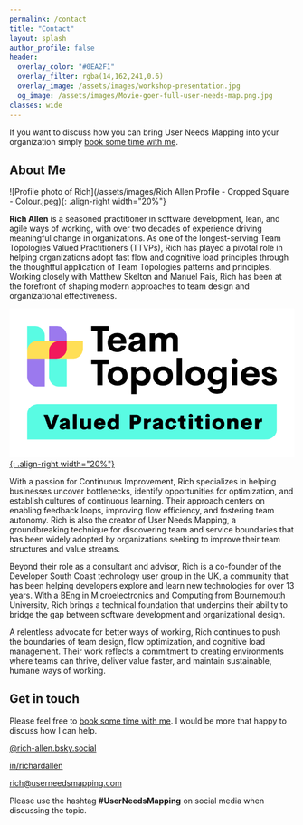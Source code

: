 ```yaml
---
permalink: /contact
title: "Contact"
layout: splash
author_profile: false
header: 
  overlay_color: "#0EA2F1"
  overlay_filter: rgba(14,162,241,0.6)
  overlay_image: /assets/images/workshop-presentation.jpg
  og_image: /assets/images/Movie-goer-full-user-needs-map.png.jpg
classes: wide
---
```


If you want to discuss how you can bring User Needs Mapping into your organization simply [book some time with me](https://app.reclaim.ai/m/richard-allen/high-priority-meeting).

## About Me

![Profile photo of Rich](/assets/images/Rich Allen Profile - Cropped Square - Colour.jpeg){: .align-right width="20%"}

**Rich Allen** is a seasoned practitioner in software development, lean, and agile ways of working, with over two decades of experience driving meaningful change in organizations. As one of the longest-serving Team Topologies Valued Practitioners (TTVPs), Rich has played a pivotal role in helping organizations adopt fast flow and cognitive load principles through the thoughtful application of Team Topologies patterns and principles. Working closely with Matthew Skelton and Manuel Pais, Rich has been at the forefront of shaping modern approaches to team design and organizational effectiveness.

[![Team Topologies Valued Practitioner](/assets/images/teamtopologies-2021-TTVP-colour-blacktext-sm.png){: .align-right width="20%"}](https://teamtopologies.com/all-ttvp/rich-allen-ttvp)

With a passion for Continuous Improvement, Rich specializes in helping businesses uncover bottlenecks, identify opportunities for optimization, and establish cultures of continuous learning. Their approach centers on enabling feedback loops, improving flow efficiency, and fostering team autonomy. Rich is also the creator of User Needs Mapping, a groundbreaking technique for discovering team and service boundaries that has been widely adopted by organizations seeking to improve their team structures and value streams.

Beyond their role as a consultant and advisor, Rich is a co-founder of the Developer South Coast technology user group in the UK, a community that has been helping developers explore and learn new technologies for over 13 years. With a BEng in Microelectronics and Computing from Bournemouth University, Rich brings a technical foundation that underpins their ability to bridge the gap between software development and organizational design.

A relentless advocate for better ways of working, Rich continues to push the boundaries of team design, flow optimization, and cognitive load management. Their work reflects a commitment to creating environments where teams can thrive, deliver value faster, and maintain sustainable, humane ways of working.

## Get in touch

Please feel free to [book some time with me](https://app.reclaim.ai/m/richard-allen/high-priority-meeting). I would be more that happy to discuss how I can help.

<i class="fa-brands fa-bluesky" title="Blue Sky"></i>
[@rich-allen.bsky.social](https://bsky.app/profile/rich-allen.bsky.social)

<i class="fa-brands fa-linkedin" title="LinkedIn"></i>
[in/richardallen](https://www.linkedin.com/in/richardallen/)  

<i class="fas fa-envelope" title="Email"></i>
[rich@userneedsmapping.com](mailto:rich@userneedsmapping.com)

Please use the hashtag **#UserNeedsMapping** on social media when discussing the topic.
